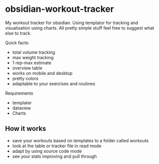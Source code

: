 # obsidian-workout-tracker
My workout tracker for obsidian. Using templator for tracking and visualisation using charts. All pretty simple stuff feel free to suggest what else to track.

Quick facts:
- total volume tracking
- max weight tracking
- 1 rep-max estimate
- overview table
- works on mobile and desktop
- pretty colors
- adaptable to your exercises and routines

Requirements
- templater
- dataview
- Charts

## How it works
- save your workouts based on templates to a folder called workouts
- look at the table or tracker file in read mode
- adapt by using source code mode
- see your stats improving and pull through 

